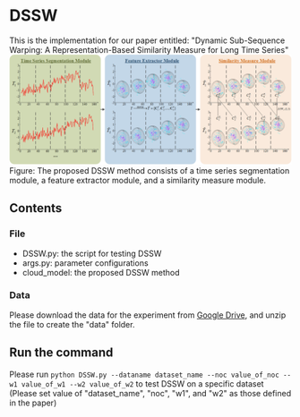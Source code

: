# DSSW
This is the implementation for our paper entitled: "Dynamic Sub-Sequence Warping: A Representation-Based Similarity Measure for Long Time Series"
![image text](https://github.com/zhourongleiden/DSSW/blob/main/DSSW.png) <br>
Figure: The proposed DSSW method consists of a time series segmentation module, a feature extractor module, and a similarity measure module.
## Contents
### File
* DSSW.py: the script for testing DSSW <br>
* args.py: parameter configurations <br>
* cloud_model: the proposed DSSW method
### Data
Please download the data for the experiment from [Google Drive](https://drive.google.com/file/d/1ijqmPkFZXC3HZhZ6zRxfz9Rc3qnt2WnG/view?usp=share_link), 
and unzip the file to create the "data" folder.
## Run the command
Please run `python DSSW.py --dataname dataset_name --noc value_of_noc --w1 value_of_w1 --w2 value_of_w2` to test DSSW on a specific dataset <br>
(Please set value of "dataset_name", "noc", "w1", and "w2" as those defined in the paper)
